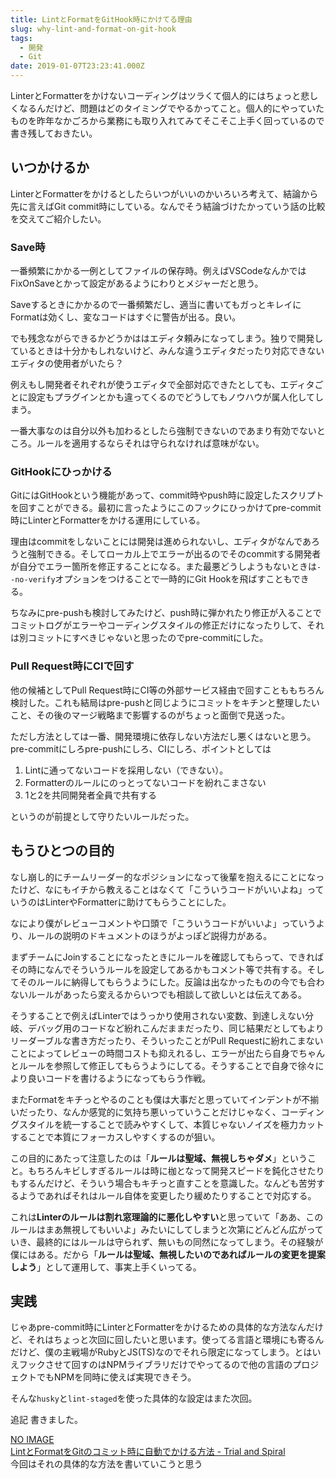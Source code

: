 ```yaml
---
title: LintとFormatをGitHook時にかけてる理由
slug: why-lint-and-format-on-git-hook
tags:
  - 開発
  - Git
date: 2019-01-07T23:23:41.000Z
---
```


LinterとFormatterをかけないコーディングはツラくて個人的にはちょっと悲しくなるんだけど、問題はどのタイミングでやるかってこと。個人的にやっていたものを昨年なかごろから業務にも取り入れてみてそこそこ上手く回っているので書き残しておきたい。

## いつかけるか
LinterとFormatterをかけるとしたらいつがいいのかいろいろ考えて、結論から先に言えばGit commit時にしている。なんでそう結論づけたかっていう話の比較を交えてご紹介したい。

### Save時
一番頻繁にかかる一例としてファイルの保存時。例えばVSCodeなんかではFixOnSaveとかって設定があるようにわりとメジャーだと思う。

Saveするときにかかるので一番頻繁だし、適当に書いてもガっとキレイにFormatは効くし、変なコードはすぐに警告が出る。良い。

でも残念ながらできるかどうかははエディタ頼みになってしまう。独りで開発しているときは十分かもしれないけど、みんな違うエディタだったり対応できないエディタの使用者がいたら？

例えもし開発者それぞれが使うエディタで全部対応できたとしても、エディタごとに設定もプラグインとかも違ってくるのでどうしてもノウハウが属人化してしまう。

一番大事なのは自分以外も加わるとしたら強制できないのであまり有効でないところ。ルールを適用するならそれは守られなければ意味がない。

### GitHookにひっかける
GitにはGitHookという機能があって、commit時やpush時に設定したスクリプトを回すことができる。最初に言ったようにこのフックにひっかけてpre-commit時にLinterとFormatterをかける運用にしている。

理由はcommitをしないことには開発は進められないし、エディタがなんであろうと強制できる。そしてローカル上でエラーが出るのでそのcommitする開発者が自分でエラー箇所を修正することになる。また最悪どうしようもないときは`--no-verify`オプションをつけることで一時的にGit Hookを飛ばすこともできる。

ちなみにpre-pushも検討してみたけど、push時に弾かれたり修正が入ることでコミットログがエラーやコーディングスタイルの修正だけになったりして、それは別コミットにすべきじゃないと思ったのでpre-commitにした。

### Pull Request時にCIで回す
他の候補としてPull Request時にCI等の外部サービス経由で回すことももちろん検討した。これも結局はpre-pushと同じようにコミットをキチンと整理したいこと、その後のマージ戦略まで影響するのがちょっと面倒で見送った。

ただし方法としては一番、開発環境に依存しない方法だし悪くはないと思う。pre-commitにしろpre-pushにしろ、CIにしろ、ポイントとしては
1. Lintに通ってないコードを採用しない（できない）。
2. Formatterのルールにのっとってないコードを紛れこまさない
3. 1と2を共同開発者全員で共有する

というのが前提として守りたいルールだった。

## もうひとつの目的
なし崩し的にチームリーダー的なポジションになって後輩を抱えるにことになったけど、なにもイチから教えることはなくて「こういうコードがいいよね」っていうのはLinterやFormatterに助けてもらうことにした。

なにより僕がレビューコメントや口頭で「こういうコードがいいよ」っていうより、ルールの説明のドキュメントのほうがよっぽど説得力がある。

まずチームにJoinすることになったときにルールを確認してもらって、できればその時になんでそういうルールを設定してあるかもコメント等で共有する。そしてそのルールに納得してもらうようにした。反論は出なかったものの今でも合わないルールがあったら変えるからいつでも相談して欲しいとは伝えてある。

そうすることで例えばLinterではうっかり使用されない変数、到達しえない分岐、デバッグ用のコードなど紛れこんだままだったり、同じ結果だとしてもよりリーダーブルな書き方だったり、そういったことがPull Requestに紛れこまないことによってレビューの時間コストも抑えれるし、エラーが出たら自身でちゃんとルールを参照して修正してもらうようにしてる。そうすることで自身で徐々により良いコードを書けるようになってもらう作戦。

またFormatをキチっとやるのことも僕は大事だと思っていてインデントが不揃いだったり、なんか感覚的に気持ち悪いっていうことだけじゃなく、コーディングスタイルを統一することで読みやすくして、本質じゃないノイズを極力カットすることで本質にフォーカスしやすくするのが狙い。

この目的にあたって注意したのは「**ルールは聖域、無視しちゃダメ**」ということ。もちろんキビしすぎるルールは時に枷となって開発スピードを鈍化させたりもするんだけど、そういう場合もキチっと直すことを意識した。なんども苦労するようであればそれはルール自体を変更したり緩めたりすることで対応する。

これは**Linterのルールは割れ窓理論的に悪化しやすい**と思っていて「ああ、このルールはまあ無視してもいいよ」みたいにしてしまうと次第にどんどん広がっていき、最終的にはルールは守られず、無いもの同然になってしまう。その経験が僕にはある。だから「**ルールは聖域、無視したいのであればルールの変更を提案しよう**」として運用して、事実上手くいってる。

## 実践
じゃあpre-commit時にLinterとFormatterをかけるための具体的な方法なんだけど、それはちょっと次回に回したいと思います。使ってる言語と環境にも寄るんだけど、僕の主戦場がRubyとJS(TS)なのでそれら限定になってしまう。とはいえフックさせて回すのはNPMライブラリだけでやってるので他の言語のプロジェクトでもNPMを同時に使えば実現できそう。

そんな`husky`と`lint-staged`を使った具体的な設定はまた次回。

追記
書きました。
<div class="linkbox"><div class="linkbox_image"><a href="https://blog.solunita.net/how-to-lint-and-format-by-git-hook/" target="_blank" >NO IMAGE</a></div><div class="link_info"><div class="link_title"><a href="https://blog.solunita.net/how-to-lint-and-format-by-git-hook/" target="_blank" >LintとFormatをGitのコミット時に自動でかける方法 - Trial and Spiral</a> </div><div class="link_description">今回はそれの具体的な方法を書いていこうと思う</div></div></div>
